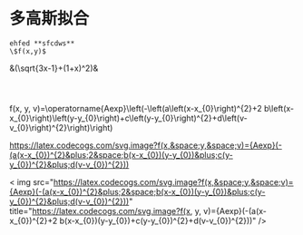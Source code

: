 # 多高斯拟合
```
ehfed **sfcdws**
\$f(x,y)$

```
&\(\sqrt{3x-1}+(1+x)^2\)&


<svg xmlns="http://www.w3.org/2000/svg" width="79.341ex" height="4.07ex" viewBox="0 -1149.5 35068.9 1799" xmlns:xlink="http://www.w3.org/1999/xlink" aria-hidden="true" style=""><defs><path id="MJX-2-TEX-I-1D453" d="M118 -162Q120 -162 124 -164T135 -167T147 -168Q160 -168 171 -155T187 -126Q197 -99 221 27T267 267T289 382V385H242Q195 385 192 387Q188 390 188 397L195 425Q197 430 203 430T250 431Q298 431 298 432Q298 434 307 482T319 540Q356 705 465 705Q502 703 526 683T550 630Q550 594 529 578T487 561Q443 561 443 603Q443 622 454 636T478 657L487 662Q471 668 457 668Q445 668 434 658T419 630Q412 601 403 552T387 469T380 433Q380 431 435 431Q480 431 487 430T498 424Q499 420 496 407T491 391Q489 386 482 386T428 385H372L349 263Q301 15 282 -47Q255 -132 212 -173Q175 -205 139 -205Q107 -205 81 -186T55 -132Q55 -95 76 -78T118 -61Q162 -61 162 -103Q162 -122 151 -136T127 -157L118 -162Z"></path><path id="MJX-2-TEX-N-28" d="M94 250Q94 319 104 381T127 488T164 576T202 643T244 695T277 729T302 750H315H319Q333 750 333 741Q333 738 316 720T275 667T226 581T184 443T167 250T184 58T225 -81T274 -167T316 -220T333 -241Q333 -250 318 -250H315H302L274 -226Q180 -141 137 -14T94 250Z"></path><path id="MJX-2-TEX-I-1D465" d="M52 289Q59 331 106 386T222 442Q257 442 286 424T329 379Q371 442 430 442Q467 442 494 420T522 361Q522 332 508 314T481 292T458 288Q439 288 427 299T415 328Q415 374 465 391Q454 404 425 404Q412 404 406 402Q368 386 350 336Q290 115 290 78Q290 50 306 38T341 26Q378 26 414 59T463 140Q466 150 469 151T485 153H489Q504 153 504 145Q504 144 502 134Q486 77 440 33T333 -11Q263 -11 227 52Q186 -10 133 -10H127Q78 -10 57 16T35 71Q35 103 54 123T99 143Q142 143 142 101Q142 81 130 66T107 46T94 41L91 40Q91 39 97 36T113 29T132 26Q168 26 194 71Q203 87 217 139T245 247T261 313Q266 340 266 352Q266 380 251 392T217 404Q177 404 142 372T93 290Q91 281 88 280T72 278H58Q52 284 52 289Z"></path><path id="MJX-2-TEX-N-2C" d="M78 35T78 60T94 103T137 121Q165 121 187 96T210 8Q210 -27 201 -60T180 -117T154 -158T130 -185T117 -194Q113 -194 104 -185T95 -172Q95 -168 106 -156T131 -126T157 -76T173 -3V9L

f(x, y, v)=\\operatorname{Aexp}\\left(-\\left(a\\left(x-x_{0}\\right)^{2}+2 b\\left(x-x_{0}\\right)\\left(y-y_{0}\\right)+c\\left(y-y_{0}\\right)^{2}+d\\left(v-v_{0}\\right)^{2}\\right)\\right)

https://latex.codecogs.com/svg.image?f(x,&space;y,&space;v)={Aexp}(-(a(x-x_{0})^{2}&plus;2&space;b(x-x_{0})(y-y_{0})&plus;c(y-y_{0})^{2}&plus;d(v-v_{0})^{2}))

< img src="https://latex.codecogs.com/svg.image?f(x,&space;y,&space;v)={Aexp}(-(a(x-x_{0})^{2}&plus;2&space;b(x-x_{0})(y-y_{0})&plus;c(y-y_{0})^{2}&plus;d(v-v_{0})^{2}))" title="https://latex.codecogs.com/svg.image?f(x, y, v)={Aexp}(-(a(x-x_{0})^{2}+2 b(x-x_{0})(y-y_{0})+c(y-y_{0})^{2}+d(v-v_{0})^{2}))" />